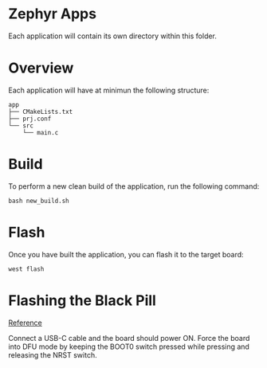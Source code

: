 # Zephyr Apps

Each application will contain its own directory within this folder. 

# Overview

Each application will have at minimun the following structure:
```
app
├── CMakeLists.txt
├── prj.conf
└── src
    └── main.c
```

# Build 

To perform a new clean build of the application, run the following command:
```shell
bash new_build.sh
```

# Flash 

Once you have built the application, you can flash it to the target board: 
```shell
west flash
```

# Flashing the Black Pill

[Reference](https://docs.zephyrproject.org/2.6.0/boards/arm/blackpill_f411ce/doc/index.html)

Connect a USB-C cable and the board should power ON. Force the board into DFU mode by keeping the BOOT0 switch pressed while pressing and releasing the NRST switch.
